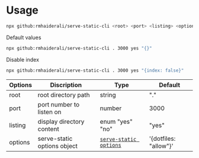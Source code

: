 # Usage

```bash
npx github:rmhaiderali/serve-static-cli <root> <port> <listing> <options>
```

Default values

```bash
npx github:rmhaiderali/serve-static-cli . 3000 yes "{}"
```

Disable index

```bash
npx github:rmhaiderali/serve-static-cli . 3000 yes "{index: false}"
```

| Options | Discription                 | Type                        | Default               |
| ------- | --------------------------- | --------------------------- | --------------------- |
| root    | root directory path         | string                      | "."                   |
| port    | port number to listen on    | number                      | 3000                  |
| listing | display directory content   | enum "yes" "no"             | "yes"                 |
| options | serve-static options object | [`serve-static options`][1] | '{dotfiles: "allow"}' |

[1]: https://expressjs.com/en/5x/api.html#express.static

